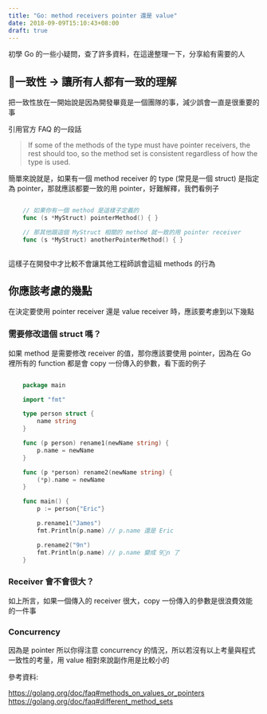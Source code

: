 ```yaml
---
title: "Go: method receivers pointer 還是 value"
date: 2018-09-09T15:10:43+08:00
draft: true
---
```


初學 Go 的一些小疑問，查了許多資料，在這邊整理一下，分享給有需要的人

## 一致性 -> 讓所有人都有一致的理解

把一致性放在一開始說是因為開發畢竟是一個團隊的事，減少誤會一直是很重要的事

引用官方 FAQ 的一段話

> If some of the methods of the type must have pointer receivers, the rest should too, so the method set is consistent regardless of how the type is used.

簡單來說就是，如果有一個 method receiver 的 type (常見是一個 struct) 是指定為 pointer，那就應該都要一致的用 pointer，好難解釋，我們看例子

```go

    // 如果你有一個 method 是這樣子定義的
    func (s *MyStruct) pointerMethod() { }

    // 那其他跟這個 MyStruct 相關的 method 就一致的用 pointer receiver
    func (s *MyStruct) anotherPointerMethod() { }
    
```

這樣子在開發中才比較不會讓其他工程師誤會這組 methods 的行為

## 你應該考慮的幾點

在決定要使用 pointer receiver 還是 value receiver 時，應該要考慮到以下幾點

### 需要修改這個 struct 嗎？

如果 method 是需要修改 receiver 的值，那你應該要使用 pointer，因為在 Go 裡所有的 function 都是會 copy 一份傳入的參數，看下面的例子

```go

    package main

    import "fmt"

    type person struct {
        name string
    }

    func (p person) rename1(newName string) {
        p.name = newName
    }

    func (p *person) rename2(newName string) {
        (*p).name = newName
    }

    func main() {
        p := person{"Eric"}

        p.rename1("James")
        fmt.Println(p.name) // p.name 還是 Eric

        p.rename2("9n")
        fmt.Println(p.name) // p.name 變成 9n 了
    }

```

### Receiver 會不會很大？

如上所言，如果一個傳入的 receiver 很大，copy 一份傳入的參數是很浪費效能的一件事

### Concurrency

因為是 pointer 所以你得注意 concurrency 的情況，所以若沒有以上考量與程式一致性的考量，用 value 相對來說副作用是比較小的

參考資料:

https://golang.org/doc/faq#methods_on_values_or_pointers
https://golang.org/doc/faq#different_method_sets




